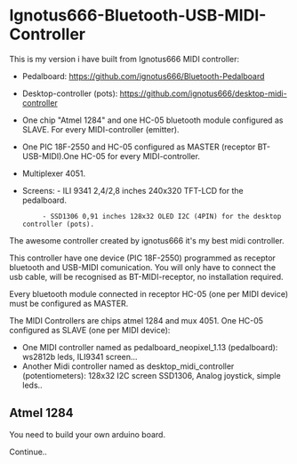 # Ignotus666-Bluetooth-USB-MIDI-Controller
This is my version i have built from Ignotus666 MIDI controller:
 - Pedalboard: https://github.com/ignotus666/Bluetooth-Pedalboard
 - Desktop-controller (pots): https://github.com/ignotus666/desktop-midi-controller


 - One chip "Atmel 1284" and one HC-05 bluetooth module configured as SLAVE. For every MIDI-controller (emitter).
 - One PIC 18F-2550 and HC-05 configured as MASTER (receptor BT-USB-MIDI).One HC-05 for every MIDI-controller.
 - Multiplexer 4051.
 - Screens: - ILI 9341 2,4/2,8 inches 240x320 TFT-LCD for the pedalboard.

            - SSD1306 0,91 inches 128x32 OLED I2C (4PIN) for the desktop controller (pots).
 
The awesome controller created by ignotus666 it's my best midi controller.

This controller have one device (PIC 18F-2550) programmed as receptor bluetooth and USB-MIDI comunication. You will only have to connect the usb cable, will be recognised as BT-MIDI-receptor, no installation required.


 Every bluetooth module connected in receptor HC-05 (one per MIDI device) must be configured as MASTER.

The MIDI Controllers are chips atmel 1284 and mux 4051. One HC-05 configured as SLAVE (one per MIDI device):

 - One MIDI controller named as pedalboard_neopixel_1.13 (pedalboard): ws2812b leds, ILI9341 screen... 
 - Another Midi controller named as desktop_midi_controller (potentiometers): 128x32 I2C screen SSD1306, Analog joystick, simple leds..


## Atmel 1284

You need to build your own arduino board.

Continue..
